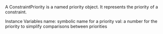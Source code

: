 A ConstraintPriority is a named priority object. It represents the priority of a constraint.

Instance Variables
	name:	symbolic name for a priority
	val:		a number for the priority to simplify comparisons between priorities 

